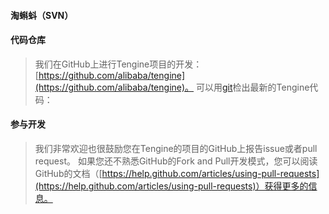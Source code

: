 #### 淘蝌蚪（SVN）

#### 代码仓库

>    我们在GitHub上进行Tengine项目的开发：[https://github.com/alibaba/tengine](https://github.com/alibaba/tengine)。
>    可以用[git](http://www.git-scm.com/)检出最新的Tengine代码：

#### 参与开发

>   我们非常欢迎也很鼓励您在Tengine的项目的GitHub上报告issue或者pull request。
>   如果您还不熟悉GitHub的Fork and Pull开发模式，您可以阅读GitHub的文档（[https://help.github.com/articles/using-pull-requests](https://help.github.com/articles/using-pull-requests)）获得更多的信息。
